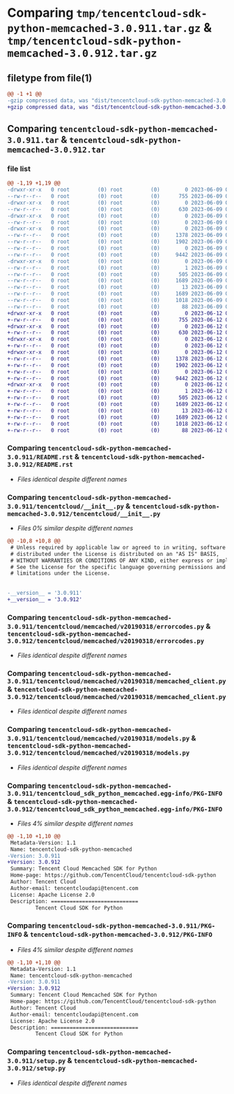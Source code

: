 # Comparing `tmp/tencentcloud-sdk-python-memcached-3.0.911.tar.gz` & `tmp/tencentcloud-sdk-python-memcached-3.0.912.tar.gz`

## filetype from file(1)

```diff
@@ -1 +1 @@
-gzip compressed data, was "dist/tencentcloud-sdk-python-memcached-3.0.911.tar", last modified: Fri Jun  9 02:22:48 2023, max compression
+gzip compressed data, was "dist/tencentcloud-sdk-python-memcached-3.0.912.tar", last modified: Mon Jun 12 03:07:25 2023, max compression
```

## Comparing `tencentcloud-sdk-python-memcached-3.0.911.tar` & `tencentcloud-sdk-python-memcached-3.0.912.tar`

### file list

```diff
@@ -1,19 +1,19 @@
-drwxr-xr-x   0 root         (0) root         (0)        0 2023-06-09 02:22:48.000000 tencentcloud-sdk-python-memcached-3.0.911/
--rw-r--r--   0 root         (0) root         (0)      755 2023-06-09 02:22:48.000000 tencentcloud-sdk-python-memcached-3.0.911/README.rst
-drwxr-xr-x   0 root         (0) root         (0)        0 2023-06-09 02:22:48.000000 tencentcloud-sdk-python-memcached-3.0.911/tencentcloud/
--rw-r--r--   0 root         (0) root         (0)      630 2023-06-09 02:22:48.000000 tencentcloud-sdk-python-memcached-3.0.911/tencentcloud/__init__.py
-drwxr-xr-x   0 root         (0) root         (0)        0 2023-06-09 02:22:48.000000 tencentcloud-sdk-python-memcached-3.0.911/tencentcloud/memcached/
--rw-r--r--   0 root         (0) root         (0)        0 2023-06-09 02:22:48.000000 tencentcloud-sdk-python-memcached-3.0.911/tencentcloud/memcached/__init__.py
-drwxr-xr-x   0 root         (0) root         (0)        0 2023-06-09 02:22:48.000000 tencentcloud-sdk-python-memcached-3.0.911/tencentcloud/memcached/v20190318/
--rw-r--r--   0 root         (0) root         (0)     1378 2023-06-09 02:22:48.000000 tencentcloud-sdk-python-memcached-3.0.911/tencentcloud/memcached/v20190318/errorcodes.py
--rw-r--r--   0 root         (0) root         (0)     1902 2023-06-09 02:22:48.000000 tencentcloud-sdk-python-memcached-3.0.911/tencentcloud/memcached/v20190318/memcached_client.py
--rw-r--r--   0 root         (0) root         (0)        0 2023-06-09 02:22:48.000000 tencentcloud-sdk-python-memcached-3.0.911/tencentcloud/memcached/v20190318/__init__.py
--rw-r--r--   0 root         (0) root         (0)     9442 2023-06-09 02:22:48.000000 tencentcloud-sdk-python-memcached-3.0.911/tencentcloud/memcached/v20190318/models.py
-drwxr-xr-x   0 root         (0) root         (0)        0 2023-06-09 02:22:48.000000 tencentcloud-sdk-python-memcached-3.0.911/tencentcloud_sdk_python_memcached.egg-info/
--rw-r--r--   0 root         (0) root         (0)        1 2023-06-09 02:22:48.000000 tencentcloud-sdk-python-memcached-3.0.911/tencentcloud_sdk_python_memcached.egg-info/dependency_links.txt
--rw-r--r--   0 root         (0) root         (0)      505 2023-06-09 02:22:48.000000 tencentcloud-sdk-python-memcached-3.0.911/tencentcloud_sdk_python_memcached.egg-info/SOURCES.txt
--rw-r--r--   0 root         (0) root         (0)     1689 2023-06-09 02:22:48.000000 tencentcloud-sdk-python-memcached-3.0.911/tencentcloud_sdk_python_memcached.egg-info/PKG-INFO
--rw-r--r--   0 root         (0) root         (0)       13 2023-06-09 02:22:48.000000 tencentcloud-sdk-python-memcached-3.0.911/tencentcloud_sdk_python_memcached.egg-info/top_level.txt
--rw-r--r--   0 root         (0) root         (0)     1689 2023-06-09 02:22:48.000000 tencentcloud-sdk-python-memcached-3.0.911/PKG-INFO
--rw-r--r--   0 root         (0) root         (0)     1018 2023-06-09 02:22:48.000000 tencentcloud-sdk-python-memcached-3.0.911/setup.py
--rw-r--r--   0 root         (0) root         (0)       88 2023-06-09 02:22:48.000000 tencentcloud-sdk-python-memcached-3.0.911/setup.cfg
+drwxr-xr-x   0 root         (0) root         (0)        0 2023-06-12 03:07:25.000000 tencentcloud-sdk-python-memcached-3.0.912/
+-rw-r--r--   0 root         (0) root         (0)      755 2023-06-12 03:07:25.000000 tencentcloud-sdk-python-memcached-3.0.912/README.rst
+drwxr-xr-x   0 root         (0) root         (0)        0 2023-06-12 03:07:25.000000 tencentcloud-sdk-python-memcached-3.0.912/tencentcloud/
+-rw-r--r--   0 root         (0) root         (0)      630 2023-06-12 03:07:25.000000 tencentcloud-sdk-python-memcached-3.0.912/tencentcloud/__init__.py
+drwxr-xr-x   0 root         (0) root         (0)        0 2023-06-12 03:07:25.000000 tencentcloud-sdk-python-memcached-3.0.912/tencentcloud/memcached/
+-rw-r--r--   0 root         (0) root         (0)        0 2023-06-12 03:07:25.000000 tencentcloud-sdk-python-memcached-3.0.912/tencentcloud/memcached/__init__.py
+drwxr-xr-x   0 root         (0) root         (0)        0 2023-06-12 03:07:25.000000 tencentcloud-sdk-python-memcached-3.0.912/tencentcloud/memcached/v20190318/
+-rw-r--r--   0 root         (0) root         (0)     1378 2023-06-12 03:07:25.000000 tencentcloud-sdk-python-memcached-3.0.912/tencentcloud/memcached/v20190318/errorcodes.py
+-rw-r--r--   0 root         (0) root         (0)     1902 2023-06-12 03:07:25.000000 tencentcloud-sdk-python-memcached-3.0.912/tencentcloud/memcached/v20190318/memcached_client.py
+-rw-r--r--   0 root         (0) root         (0)        0 2023-06-12 03:07:25.000000 tencentcloud-sdk-python-memcached-3.0.912/tencentcloud/memcached/v20190318/__init__.py
+-rw-r--r--   0 root         (0) root         (0)     9442 2023-06-12 03:07:25.000000 tencentcloud-sdk-python-memcached-3.0.912/tencentcloud/memcached/v20190318/models.py
+drwxr-xr-x   0 root         (0) root         (0)        0 2023-06-12 03:07:25.000000 tencentcloud-sdk-python-memcached-3.0.912/tencentcloud_sdk_python_memcached.egg-info/
+-rw-r--r--   0 root         (0) root         (0)        1 2023-06-12 03:07:25.000000 tencentcloud-sdk-python-memcached-3.0.912/tencentcloud_sdk_python_memcached.egg-info/dependency_links.txt
+-rw-r--r--   0 root         (0) root         (0)      505 2023-06-12 03:07:25.000000 tencentcloud-sdk-python-memcached-3.0.912/tencentcloud_sdk_python_memcached.egg-info/SOURCES.txt
+-rw-r--r--   0 root         (0) root         (0)     1689 2023-06-12 03:07:25.000000 tencentcloud-sdk-python-memcached-3.0.912/tencentcloud_sdk_python_memcached.egg-info/PKG-INFO
+-rw-r--r--   0 root         (0) root         (0)       13 2023-06-12 03:07:25.000000 tencentcloud-sdk-python-memcached-3.0.912/tencentcloud_sdk_python_memcached.egg-info/top_level.txt
+-rw-r--r--   0 root         (0) root         (0)     1689 2023-06-12 03:07:25.000000 tencentcloud-sdk-python-memcached-3.0.912/PKG-INFO
+-rw-r--r--   0 root         (0) root         (0)     1018 2023-06-12 03:07:25.000000 tencentcloud-sdk-python-memcached-3.0.912/setup.py
+-rw-r--r--   0 root         (0) root         (0)       88 2023-06-12 03:07:25.000000 tencentcloud-sdk-python-memcached-3.0.912/setup.cfg
```

### Comparing `tencentcloud-sdk-python-memcached-3.0.911/README.rst` & `tencentcloud-sdk-python-memcached-3.0.912/README.rst`

 * *Files identical despite different names*

### Comparing `tencentcloud-sdk-python-memcached-3.0.911/tencentcloud/__init__.py` & `tencentcloud-sdk-python-memcached-3.0.912/tencentcloud/__init__.py`

 * *Files 0% similar despite different names*

```diff
@@ -10,8 +10,8 @@
 # Unless required by applicable law or agreed to in writing, software
 # distributed under the License is distributed on an "AS IS" BASIS,
 # WITHOUT WARRANTIES OR CONDITIONS OF ANY KIND, either express or implied.
 # See the License for the specific language governing permissions and
 # limitations under the License.
 
 
-__version__ = '3.0.911'
+__version__ = '3.0.912'
```

### Comparing `tencentcloud-sdk-python-memcached-3.0.911/tencentcloud/memcached/v20190318/errorcodes.py` & `tencentcloud-sdk-python-memcached-3.0.912/tencentcloud/memcached/v20190318/errorcodes.py`

 * *Files identical despite different names*

### Comparing `tencentcloud-sdk-python-memcached-3.0.911/tencentcloud/memcached/v20190318/memcached_client.py` & `tencentcloud-sdk-python-memcached-3.0.912/tencentcloud/memcached/v20190318/memcached_client.py`

 * *Files identical despite different names*

### Comparing `tencentcloud-sdk-python-memcached-3.0.911/tencentcloud/memcached/v20190318/models.py` & `tencentcloud-sdk-python-memcached-3.0.912/tencentcloud/memcached/v20190318/models.py`

 * *Files identical despite different names*

### Comparing `tencentcloud-sdk-python-memcached-3.0.911/tencentcloud_sdk_python_memcached.egg-info/PKG-INFO` & `tencentcloud-sdk-python-memcached-3.0.912/tencentcloud_sdk_python_memcached.egg-info/PKG-INFO`

 * *Files 4% similar despite different names*

```diff
@@ -1,10 +1,10 @@
 Metadata-Version: 1.1
 Name: tencentcloud-sdk-python-memcached
-Version: 3.0.911
+Version: 3.0.912
 Summary: Tencent Cloud Memcached SDK for Python
 Home-page: https://github.com/TencentCloud/tencentcloud-sdk-python
 Author: Tencent Cloud
 Author-email: tencentcloudapi@tencent.com
 License: Apache License 2.0
 Description: ============================
         Tencent Cloud SDK for Python
```

### Comparing `tencentcloud-sdk-python-memcached-3.0.911/PKG-INFO` & `tencentcloud-sdk-python-memcached-3.0.912/PKG-INFO`

 * *Files 4% similar despite different names*

```diff
@@ -1,10 +1,10 @@
 Metadata-Version: 1.1
 Name: tencentcloud-sdk-python-memcached
-Version: 3.0.911
+Version: 3.0.912
 Summary: Tencent Cloud Memcached SDK for Python
 Home-page: https://github.com/TencentCloud/tencentcloud-sdk-python
 Author: Tencent Cloud
 Author-email: tencentcloudapi@tencent.com
 License: Apache License 2.0
 Description: ============================
         Tencent Cloud SDK for Python
```

### Comparing `tencentcloud-sdk-python-memcached-3.0.911/setup.py` & `tencentcloud-sdk-python-memcached-3.0.912/setup.py`

 * *Files identical despite different names*

